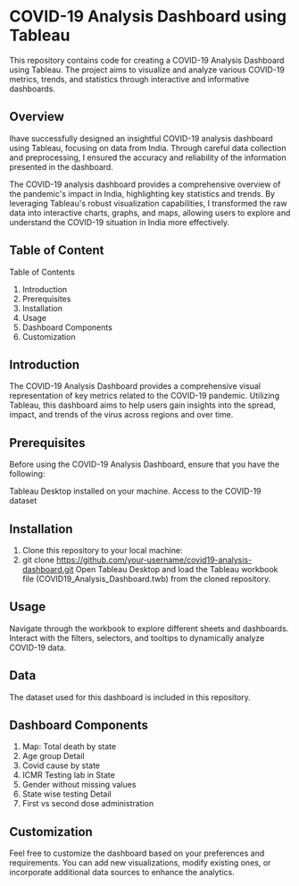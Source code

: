 
# COVID-19 Analysis Dashboard using Tableau

This repository contains code for creating a COVID-19 Analysis Dashboard using Tableau. The project aims to visualize and analyze various COVID-19 metrics, trends, and statistics through interactive and informative dashboards.
## Overview

Ihave successfully designed an insightful COVID-19 analysis dashboard using Tableau, focusing on data from India. Through careful data collection and preprocessing, I ensured the accuracy and reliability of the information presented in the dashboard.

The COVID-19 analysis dashboard provides a comprehensive overview of the pandemic's impact in India, highlighting key statistics and trends. By leveraging Tableau's robust visualization capabilities, I transformed the raw data into interactive charts, graphs, and maps, allowing users to explore and understand the COVID-19 situation in India more effectively.


## Table of Content

Table of Contents
1. Introduction
2. Prerequisites
3. Installation
4. Usage
5. Dashboard Components
6. Customization

## Introduction

The COVID-19 Analysis Dashboard provides a comprehensive visual representation of key metrics related to the COVID-19 pandemic. Utilizing Tableau, this dashboard aims to help users gain insights into the spread, impact, and trends of the virus across regions and over time.

## Prerequisites

Before using the COVID-19 Analysis Dashboard, ensure that you have the following:

Tableau Desktop installed on your machine.
Access to the COVID-19 dataset
## Installation

1. Clone this repository to your local machine:
2. git clone https://github.com/your-username/covid19-analysis-dashboard.git
Open Tableau Desktop and load the Tableau workbook file (COVID19_Analysis_Dashboard.twb) from the cloned repository.
## Usage

Navigate through the workbook to explore different sheets and dashboards. Interact with the filters, selectors, and tooltips to dynamically analyze COVID-19 data.


## Data

The dataset used for this dashboard is included in this repository. 

## Dashboard Components

1. Map: Total death by state
2. Age group Detail
3. Covid cause by state
4. ICMR Testing lab in State
5. Gender without missing values
6. State wise testing Detail
7. First vs second dose administration 

## Customization

Feel free to customize the dashboard based on your preferences and requirements. You can add new visualizations, modify existing ones, or incorporate additional data sources to enhance the analytics.
